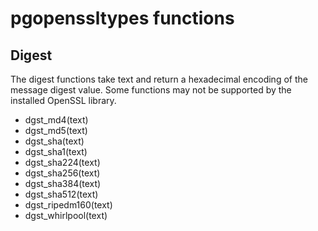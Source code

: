 pgopenssltypes functions
========================

Digest
------

The digest functions take text and return a hexadecimal encoding of
the message digest value. Some functions may not be supported by the
installed OpenSSL library.

 * dgst_md4(text)
 * dgst_md5(text)
 * dgst_sha(text)
 * dgst_sha1(text)
 * dgst_sha224(text)
 * dgst_sha256(text)
 * dgst_sha384(text)
 * dgst_sha512(text)
 * dgst_ripedm160(text)
 * dgst_whirlpool(text)

